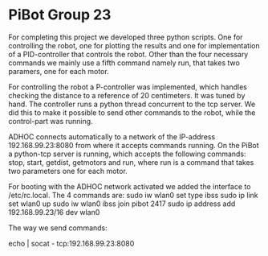 # PiBot Group 23
For completing this project we developed three python scripts. One for controlling the robot, one for plotting the results and one for implementation of a PID-controller that controls the robot. Other than the four necessary commands we mainly use a fifth command namely run, that takes two paramers, one for each motor.

For controlling the robot a P-controller was implemented, which handles checking the distance to a reference of 20 centimeters. It was tuned by hand. The controller runs a python thread concurrent to the tcp server. We did this to make it possible to send other commands to the robot, while the control-part was running.

ADHOC connects automatically to a network of the IP-address 192.168.99.23:8080 from where it accepts commands running. On the PiBot a python-tcp server is running, which accepts the following commands: stop, start, getdist, getmotors and run, where run is a command that takes two parameters one for each motor.

For booting with the ADHOC network activated we added the interface to /etc/rc.local. The 4 commands are:
sudo iw wlan0 set type ibss
sudo ip link set wlan0 up
sudo iw wlan0 ibss join pibot 2417
sudo ip address add 192.168.99.23/16 dev wlan0

The way we send commands:

echo <COMMAND> | socat - tcp:192.168.99.23:8080
